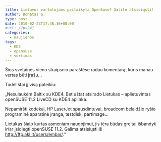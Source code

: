 ```yaml
---
title: Lietuvos vartotojams pritaikyta OpenSuse? Galite atsisiųsti!
author: Donatas G.
type: post
date: 2010-02-23T17:48:16+00:00
#url: /?p=241
categories:
  - naujienos
tags:
  - KDE
  - opensuse
  - vertimas
---
```

Šios svetainės vieno straipsnio paraštėse radau komentarą, kuris manau vertas būti įrašu&#8230;

Todėl štai jį visą pateikiu:

„Nesulaukėm Baltix su KDE4. Bet užtat atsirado Lietukas – aplietuvintas openSUSE 11.2 LiveCD su KDE4 aplinka.

Nepamiršti kodekai, HP LaserJet spausdintuvai, broadcom belaidžio ryšio programinė aparatinė įranga, testdisk, partimage…

Lietukas šiaip kurtas asmeniam naudojimui, jis tėra būdas greitai išbandyti ir/ar įsidiegti openSUSE 11.2. Galima atsisiųsti iš <http://ftp.akl.lt/users/embar/>.“